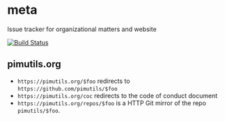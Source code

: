 # meta
Issue tracker for organizational matters and website

[![Build Status](https://travis-ci.org/pimutils/meta.svg?branch=master)](https://travis-ci.org/pimutils/meta)

## pimutils.org

- `https://pimutils.org/$foo` redirects to `https://github.com/pimutils/$foo`
- `https://pimutils.org/coc` redirects to the code of conduct document
- `https://pimutils.org/repos/$foo` is a HTTP Git mirror of the repo `pimutils/$foo`.
